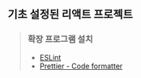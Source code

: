 ## 기초 설정된 리액트 프로젝트

> ### 확장 프로그램 설치 
> - [ESLint](https://marketplace.visualstudio.com/items?itemName=dbaeumer.vscode-eslint)
> - [Prettier - Code formatter](https://marketplace.visualstudio.com/items?itemName=esbenp.prettier-vscode)